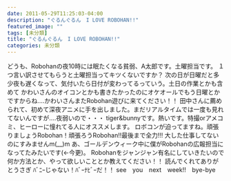 ```yaml
---
date: 2011-05-29T11:25:03-04:00
description: "ぐるんぐるん　I LOVE ROBOHAN!!"
featured_image: ""
tags: [未分類]
title: "ぐるんぐるん　I LOVE ROBOHAN!!"
categories: 未分類
---
```


どうも、Robohanの夜10時には眠たくなる貧弱、A太郎です。土曜担当です。
１つ言い訳させてもらうと土曜担当ってキツくないですか？
次の日が日曜だと多少夜も遅くなって、気付いたら日付が変わってるっていう。土日の作業とかも含めて
かわいさんのオイコンとかも書きたかったのにオケオールでもう日曜とかですからね‥‥かわいさんまたRobohan遊びに来てください！！
田中さんに薦められて、初めて深夜アニメに手を出しました。まだリアルタイムでは一度も見れてないんですが‥‥夜弱いので・・・
tiger&bunnyです。熱いです。特撮orアメコミ、ヒーローに憧れてる人にオススメします。
ロボコンが迫ってますね。頑張りましょうRobohan！頑張ろうRobohan!!最後まで全力!!!
大した仕事してないのにすみませんm(__)m
あ、ゴールデンウィーク中に僕がRobohanの広報担当になってたみたいです(←今更)。
Robohanをジャンジャン有名にしていきたいので何か方法とか、やって欲しいこととか教えてください！！
読んでくれてありがとうさぎ
ﾊﾞﾆｰじゃない！ﾊﾞｰﾅﾋﾞｰだ！！
see　you　next　week!!　bye-bye
